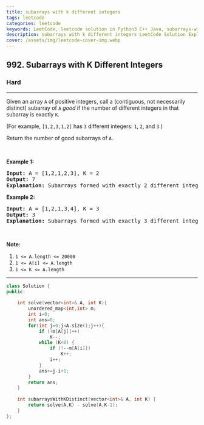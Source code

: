```yaml
---
title: subarrays with k different integers
tags: leetcode
categories: leetcode
keywords: LeetCode, leetcode solution in Python3 C++ Java, subarrays-with-k-different-integers solution
description: subarrays with k different integers LeetCode Solution Explained
cover: /assets/img/leetcode-cover-img.webp
---
```





<h2>992. Subarrays with K Different Integers</h2><h3>Hard</h3><hr><div><p>Given an array <code>A</code> of positive integers, call a (contiguous, not necessarily distinct) subarray of <code>A</code> <em>good</em> if the number of different integers in that subarray is exactly <code>K</code>.</p>

<p>(For example, <code>[1,2,3,1,2]</code> has <code>3</code> different integers: <code>1</code>, <code>2</code>, and <code>3</code>.)</p>

<p>Return the number of good subarrays of <code>A</code>.</p>

<p>&nbsp;</p>

<p><strong>Example 1:</strong></p>

<pre><strong>Input: </strong>A = <span id="example-input-1-1">[1,2,1,2,3]</span>, K = <span id="example-input-1-2">2</span>
<strong>Output: </strong><span id="example-output-1">7</span>
<strong>Explanation: </strong>Subarrays formed with exactly 2 different integers: [1,2], [2,1], [1,2], [2,3], [1,2,1], [2,1,2], [1,2,1,2].
</pre>

<p><strong>Example 2:</strong></p>

<pre><strong>Input: </strong>A = <span id="example-input-2-1">[1,2,1,3,4]</span>, K = <span id="example-input-2-2">3</span>
<strong>Output: </strong><span id="example-output-2">3</span>
<strong>Explanation: </strong>Subarrays formed with exactly 3 different integers: [1,2,1,3], [2,1,3], [1,3,4].
</pre>

<p>&nbsp;</p>

<p><strong>Note:</strong></p>

<ol>
	<li><code>1 &lt;= A.length &lt;= 20000</code></li>
	<li><code>1 &lt;= A[i] &lt;= A.length</code></li>
	<li><code>1 &lt;= K &lt;= A.length</code></li>
</ol></div>

---




```cpp
class Solution {
public:
    
    int solve(vector<int>& A, int K){
        unordered_map<int,int> m;
        int i=0;
        int ans=0;
        for(int j=0;j<A.size();j++){
            if (!m[A[j]]++)
                K--;
            while (K<0) {
                if (!--m[A[i]])
                    K++;
                i++;
            }
            ans+=j-i+1;
        }
        return ans;
    }
    
    int subarraysWithKDistinct(vector<int>& A, int K) {
        return solve(A,K) - solve(A,K-1);
    }
};
```
